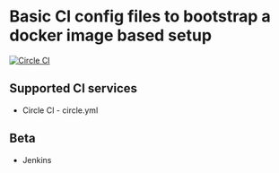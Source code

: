 # Basic CI config files to bootstrap a docker image based setup

[![Circle CI](https://circleci.com/gh/shreddd/ci-docker-base.svg?style=svg)](https://circleci.com/gh/shreddd/ci-docker-base)

## Supported CI services
* Circle CI - circle.yml

## Beta
* Jenkins
